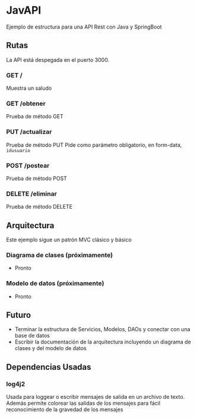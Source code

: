 # JavAPI

Ejemplo de estructura para una API Rest con Java y SpringBoot

## Rutas
La API está despegada en el puerto 3000.
### GET /
Muestra un saludo
### GET /obtener
Prueba de método GET
### PUT /actualizar
Prueba de método PUT
Pide como parámetro obligatorio, en form-data, `idusuario`
### POST /postear
Prueba de método POST
### DELETE /eliminar
Prueba de método DELETE

## Arquitectura

Este ejemplo sigue un patrón MVC clásico y básico

### Diagrama de clases (próximamente) 

- Pronto

### Modelo de datos (próximamente)

- Pronto

## Futuro

- Terminar la estructura de Servicios, Modelos, DAOs y conectar con una base de datos
- Escribir la documentación de la arquitectura incluyendo un diagrama de clases y del modelo de datos

## Dependencias Usadas
### log4j2
Usada para loggear o escribir mensajes de salida en un archivo de texto. Además permite colorear las salidas de los mensajes para fácil reconocimiento de la gravedad de los mensajes